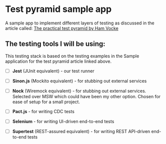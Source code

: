 # Test pyramid sample app
A sample app to implement different layers of testing as discussed in the article called: [The practical test pyramid by Ham Vocke](https://martinfowler.com/articles/practical-test-pyramid.html)

## The testing tools I will be using:
This testing stack is based on the testing examples in the Sample application for the test pyramid article linked above.
- [ ]  **Jest** (JUnit equivalent) - our test runner
- [ ]  **Sinon.js** (Mockito equivalent) - for stubbing out external services
- [ ]  **Nock** (Wiremock equivalent) - for stubbing out external services. Selected over MSW which could have been my other option. Chosen for ease of setup for a small project.
- [ ]  **Pact.js** - for writing CDC tests
- [ ]  **Selenium** - for writing UI-driven end-to-end tests
- [ ]  **Supertest** (REST-assured equivalent) - for writing REST API-driven end-to-end tests


